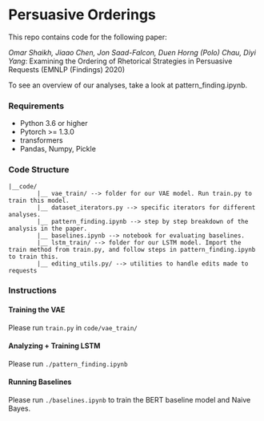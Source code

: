 # Persuasive Orderings
This repo contains code for the following paper: 

*Omar Shaikh, Jiaao Chen, Jon Saad-Falcon, Duen Horng (Polo) Chau, Diyi Yang*: Examining the Ordering of Rhetorical Strategies in Persuasive Requests  (EMNLP (Findings) 2020)

To see an overview of our analyses, take a look at pattern_finding.ipynb. 


### Requirements
* Python 3.6 or higher
* Pytorch >= 1.3.0
* transformers
* Pandas, Numpy, Pickle

### Code Structure
```
|__code/
        |__ vae_train/ --> folder for our VAE model. Run train.py to train this model.
        |__ dataset_iterators.py --> specific iterators for different analyses.
        |__ pattern_finding.ipynb --> step by step breakdown of the analysis in the paper.
        |__ baselines.ipynb --> notebook for evaluating baselines.
        |__ lstm_train/ --> folder for our LSTM model. Import the train method from train.py, and follow steps in pattern_finding.ipynb to train this.
        |__ editing_utils.py/ --> utilities to handle edits made to requests
```

### Instructions

#### Training the VAE
Please run `train.py` in `code/vae_train/`

#### Analyzing + Training LSTM
Please run `./pattern_finding.ipynb`

#### Running Baselines
Please run `./baselines.ipynb` to train the BERT baseline model and Naive Bayes.
